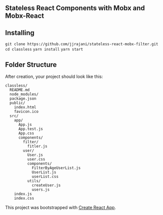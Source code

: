 ## Stateless React Components with Mobx and Mobx-React

## Installing
`git clone https://github.com/jjrajani/stateless-react-mobx-filter.git`
`cd classless`
`yarn install`
`yarn start`

## Folder Structure

After creation, your project should look like this:

```
classless/
  README.md
  node_modules/
  package.json
  public/
    index.html
    favicon.ico
  src/
    app/
      App.js
      App.test.js
      App.css
      components/
        filter/
          fitler.js
        user/
          User.js
          user.css
          components/
            FilterByAgeUserList.js
            UserList.js
            userList.css
          utils/
            createUser.js
            users.js
    index.js
    index.css
```

This project was bootstrapped with [Create React App](https://github.com/facebookincubator/create-react-app).
